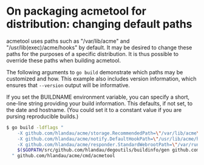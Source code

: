 # On packaging acmetool for distribution: changing default paths

acmetool uses paths such as "/var/lib/acme" and "/usr/lib(exec)/acme/hooks" by
default. It may be desired to change these paths for the purposes of a specific
distribution. It is thus possible to override these paths when building acmetool.

The following arguments to `go build` demonstrate which paths may be customized
and how. This example also includes version information, which ensures that
`--version` output will be informative.

If you set the BUILDNAME environment variable, you can specify a short,
one-line string providing your build information. This defaults, if not set, to
the date and hostname. (You could set it to a constant value if you are
pursing reproducible builds.)

```sh
$ go build -ldflags "
    -X github.com/hlandau/acme/storage.RecommendedPath=\"/var/lib/acme\"
    -X github.com/hlandau/acme/notify.DefaultHookPath=\"/usr/lib/acme/hooks\"
    -X github.com/hlandau/acme/responder.StandardWebrootPath=\"/var/run/acme/acme-challenge\"
    $($GOPATH/src/github.com/hlandau/degoutils/buildinfo/gen github.com/hlandau/acme/cmd/acmetool)
  " github.com/hlandau/acme/cmd/acmetool
```
